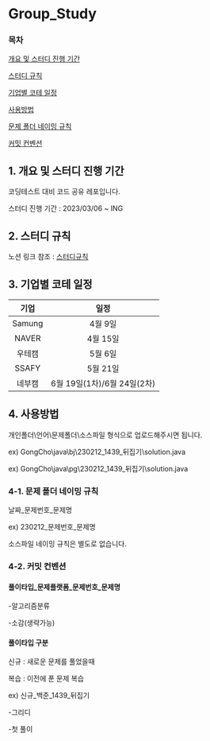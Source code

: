 # Group_Study

### 목차
[개요 및 스터디 진행 기간](#1-개요-및-스터디-진행-기간)

[스터디 규칙](#2-스터디-규칙)

[기업별 코테 일정](#3-기업별-코테-일정)

[사용방법](#4-사용방법)

[문제 폴더 네이밍 규칙](#4-1-문제-폴더-네이밍-규칙)

[커밋 컨벤션](#4-2-커밋-컨벤션)

## 1. 개요 및 스터디 진행 기간

코딩테스트 대비 코드 공유 레포입니다.


스터디 진행 기간 : 2023/03/06 ~ ING

## 2. 스터디 규칙
노션 링크 참조 : [스터디규칙](https://literate-ixora-e27.notion.site/CS-Rule-f9087252bc0841c793069abc79708ca0)

## 3. 기업별 코테 일정
|기업|일정|
|:-----:|:-----:|
|Samung|4월 9일|
|NAVER|4월 15일|
|우테캠|5월 6일|
|SSAFY|5월 21일|
|네부캠|6월 19일(1차)/6월 24일(2차)|


  

## 4. 사용방법
개인폴더\언어\문제폴더\소스파일 형식으로 업로드해주시면 됩니다.


ex)
GongCho\java\bj\230212_1439_뒤집기\solution.java


ex)
GongCho\java\pg\230212_1439_뒤집기\solution.java

### 4-1. 문제 폴더 네이밍 규칙
 날짜_문제번호_문제명
 
 
 ex)
 230212_문제번호_문제명
 
 
 소스파일 네이밍 규칙은 별도로 없습니다.
 
 ### 4-2. 커밋 컨벤션
 
 #### 풀이타입_문제플랫폼_문제번호_문제명
 -알고리즘분류
 
 -소감(생략가능)
 
 #### 풀이타입 구분
 신규 : 새로운 문제를 풀었을때
 
 복습 : 이전에 푼 문제 복습
 
 ex)
 신규_백준_1439_뒤집기
 
 -그리디
 
 -첫 풀이
